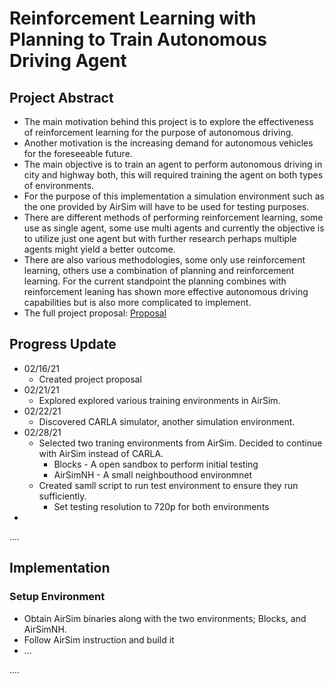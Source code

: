 # Reinforcement Learning with Planning to Train Autonomous Driving Agent

## Project Abstract
* The main motivation behind this project is to explore the effectiveness of reinforcement learning for the purpose of autonomous driving.
* Another motivation is the increasing demand for autonomous vehicles for the foreseeable future.
* The main objective is to train an agent to perform autonomous driving in city and highway both, this will required training the agent on both types of environments.
* For the purpose of this implementation a simulation environment such as the one provided by AirSim will have to be used for testing purposes.
* There are different methods of performing reinforcement learning, some use as single agent, some use multi agents and currently the objective is to utilize just one agent but with further research perhaps multiple agents might yield a better outcome.
* There are also various methodologies, some only use reinforcement learning, others use a combination of planning and reinforcement learning. For the current standpoint the planning combines with reinforcement leaning has shown more effective autonomous driving capabilities but is also more complicated to implement.
* The full project proposal: [Proposal]

[Proposal]:https://github.com/Nachiket27p/Reinforcement_Learning-Autonomous_Driving/Paper/csc720_project_proposal.pfd

## Progress Update
* 02/16/21
  * Created project proposal
* 02/21/21
  * Explored explored various training environments in AirSim.
* 02/22/21
  * Discovered CARLA simulator, another simulation environment.
* 02/28/21
  * Selected two traning environments from AirSim. Decided to continue with AirSim instead of CARLA.
    * Blocks - A open sandbox to perform initial testing
    * AirSimNH - A small neighbouthood environmnet
  * Created samll script to run test environment to ensure they run sufficiently.
    * Set testing resolution to 720p for both environments
* 


....


## Implementation
### Setup Environment
* Obtain AirSim binaries along with the two environments; Blocks, and AirSimNH.
* Follow AirSim instruction and build it
* ...

....
